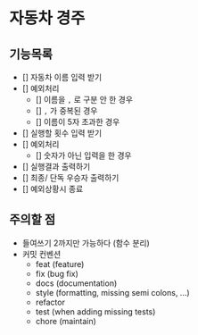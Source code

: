 # 자동차 경주

## 기능목록

- [] 자동차 이름 입력 받기
- [] 예외처리
  - [] 이름을 `,` 로 구분 안 한 경우
  - [] `,` 가 중복된 경우
  - [] 이름이 5자 초과한 경우
- [] 실행할 횟수 입력 받기
- [] 예외처리
  - [] 숫자가 아닌 입력을 한 경우
- [] 실행결과 출력하기
- [] 최종/ 단독 우승자 출력하기
- [] 예외상황시 종료

## 주의할 점

- 들여쓰기 2까지만 가능하다 (함수 분리)
- 커밋 컨벤션
  - feat (feature)
  - fix (bug fix)
  - docs (documentation)
  - style (formatting, missing semi colons, …)
  - refactor
  - test (when adding missing tests)
  - chore (maintain)
